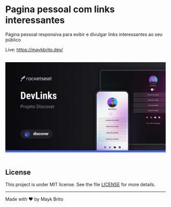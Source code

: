 # Pagina pessoal com links interessantes

Página pessoal responsiva para exibir e divulgar links interessantes ao seu público

Live: https://maykbrito.dev/

<br>
<img src="./.github/preview.jpg">
<br>
<br>

## License

This project is under MIT license. See the file [LICENSE](.github/LICENSE.md) for more details.

---

Made with ♥ by Mayk Brito
